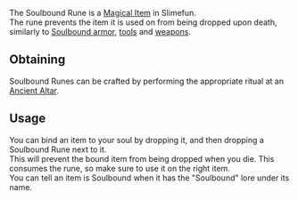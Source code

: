 The Soulbound Rune is a [Magical Item](https://github.com/Slimefun/Slimefun4/wiki/Magical-Items) in Slimefun.<br>
The rune prevents the item it is used on from being dropped upon death, similarly to [Soulbound armor](https://github.com/Slimefun/Slimefun4/wiki/Soulbound-Armor), [tools](https://github.com/Slimefun/Slimefun4/wiki/Soulbound-Tools) and [weapons](https://github.com/Slimefun/Slimefun4/wiki/Soulbound-Weapons).

## Obtaining
Soulbound Runes can be crafted by performing the appropriate ritual at an [Ancient Altar](https://github.com/Slimefun/Slimefun4/wiki/Ancient-Altar).

## Usage
You can bind an item to your soul by dropping it, and then dropping a Soulbound Rune next to it.<br>
This will prevent the bound item from being dropped when you die. This consumes the rune, so make sure to use it on the right item.<br>
You can tell an item is Soulbound when it has the "Soulbound" lore under its name.
